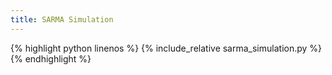```yaml
---
title: SARMA Simulation
---
```


{% highlight python linenos %}
{% include_relative sarma_simulation.py %}
{% endhighlight %}

